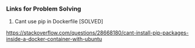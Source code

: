 ### Links for Problem Solving

1. Cant use pip in Dockerfile [SOLVED] 

https://stackoverflow.com/questions/28668180/cant-install-pip-packages-inside-a-docker-container-with-ubuntu
